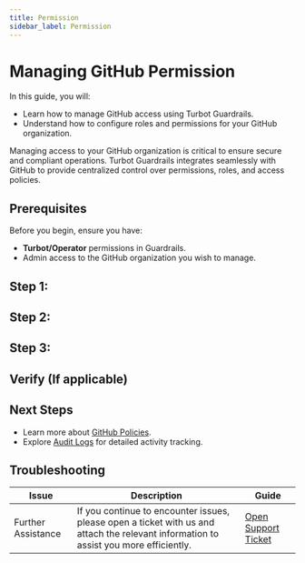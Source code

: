 ```yaml
---
title: Permission
sidebar_label: Permission
---
```


# Managing GitHub Permission

In this guide, you will:
- Learn how to manage GitHub access using Turbot Guardrails.
- Understand how to configure roles and permissions for your GitHub organization.

Managing access to your GitHub organization is critical to ensure secure and compliant operations. Turbot Guardrails integrates seamlessly with GitHub to provide centralized control over permissions, roles, and access policies.


## Prerequisites

Before you begin, ensure you have:
- **Turbot/Operator** permissions in Guardrails.
- Admin access to the GitHub organization you wish to manage.

## Step 1:

## Step 2:

## Step 3:

## Verify (If applicable)

## Next Steps

- Learn more about [GitHub Policies](guides/github/policies).
- Explore [Audit Logs](guides/github/audit-logs) for detailed activity tracking.

## Troubleshooting

| Issue                                      | Description                                                                                                                                                                                                 | Guide                                |
|----------------------------------------------|-------------------------------------------------------------------------------------------------------------------------------------------------------------------------------------------------------------------|-----------------------------------------------------|
| Further Assistance                       | If you continue to encounter issues, please open a ticket with us and attach the relevant information to assist you more efficiently.                                                 | [Open Support Ticket](https://support.turbot.com)   |
